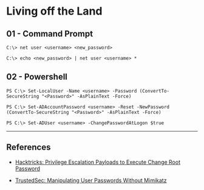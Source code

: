 # Living off the Land

## 01 - Command Prompt

```
C:\> net user <username> <new_password>

C:\> echo <new_password> | net user <username> *
```

## 02 - Powershell

```
PS C:\> Set-LocalUser -Name <username> -Password (ConvertTo-SecureString "<Password>" -AsPlainText -Force)

PS C:\> Set-ADAccountPassword <username> -Reset -NewPassword (ConvertTo-SecureString "<Password>" -AsPlainText -Force)

PS C:\> Set-ADUser <username> -ChangePasswordAtLogon $true
```

---
## References

- [Hacktricks: Privilege Escalation Payloads to Execute Change Root Password](https://book.hacktricks.xyz/linux-unix/privilege-escalation/payloads-to-execute)

- [TrustedSec: Manipulating User Passwords Without Mimikatz](https://www.trustedsec.com/blog/manipulating-user-passwords-without-mimikatz/)